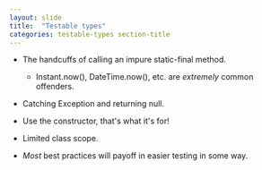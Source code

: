 ```yaml
---
layout: slide
title:  "Testable types"
categories: testable-types section-title
---
```



* The handcuffs of calling an impure static-final method.
    * Instant.now(), DateTime.now(), etc. are *extremely* common offenders.
* Catching Exception and returning null.
* Use the constructor, that's what it's for!
* Limited class scope.

* *Most* best practices will payoff in easier testing in some way.
